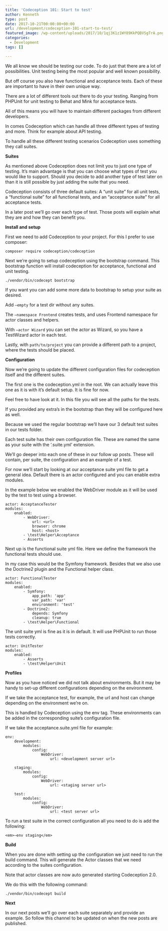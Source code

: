 ```yaml
---
title: 'Codeception 101: Start to test'
author: Kenneth
type: post
date: 2017-10-21T00:00:00+00:00
url: /development/codeception-101-start-to-test/
featured_image: /wp-content/uploads/2017/10/1qj3K1z1WY89KkPQBVSgTrA.png
categories:
  - Development
tags: []

---
```

We all know we should be testing our code. To do just that there are a lot of possibilities. Unit testing being the most popular and well known possibility.

But off course you also have functional and acceptance tests. Each of these are important to have in their own unique way.

There are a lot of different tools out there to do your testing. Ranging from PHPUnit for unit testing to Behat and Mink for acceptance tests.

All of this means you will have to maintain different packages from different developers.

In comes Codeception which can handle all three different types of testing and more. Think for example about API testing.

To handle all these different testing scenarios Codeception uses something they call suites.

**Suites**

As mentioned above Codeception does not limit you to just one type of testing. It’s main advantage is that you can choose what types of test you would like to support. Should you decide to add another type of test later on than it is still possible by just adding the suite that you need.

Codeception consists of three default suites: A “unit suite” for all unit tests, a “functional suite” for all functional tests, and an “acceptance suite” for all acceptance tests.

In a later post we’ll go over each type of test. Those posts will explain what they are and how they can benefit you.

**Install and setup**

First we need to add Codeception to your project. For this I prefer to use composer:

<pre class="wp-block-code"><code>composer require codeception/codeception</code></pre>

Next we’re going to setup codeception using the bootstrap command. This bootstrap function will install codeception for acceptance, functional and unit testing.

<pre class="wp-block-code"><code>./vendor/bin/codecept bootstrap</code></pre>

If you want you can add some more data to bootstrap to setup your suite as desired.

Add `—empty` for a test dir without any suites.

The `—namespace Frontend` creates tests, and uses Frontend namespace for actor classes and helpers.

With `—actor Wizard` you can set the actor as Wizard, so you have a TestWizard actor in each test.

Lastly, with `path/to/project` you can provide a different path to a project, where the tests should be placed.

**Configuration**

Now we’re going to update the different configuration files for codeception itself and the different suites.

The first one is the codeception.yml in the root. We can actually leave this one as it is with it’s default setup. It is fine for now.

Feel free to have look at it. In this file you will see all the paths for the tests.

If you provided any extra’s in the bootstrap than they will be configured here as well.

Because we used the regular bootstrap we’ll have our 3 default test suites in our tests folder.

Each test suite has their own configuration file. These are named the same as your suite with the ‘.suite.yml’ extension.

We’ll go deeper into each one of these in our follow up posts. These will contain, per suite, the configuration and an example of a test.

For now we’ll start by looking at our acceptance suite yml file to get a general idea. Default there is an actor configured and you can enable extra modules.

In the example below we enabled the WebDriver module as it will be used by the test to test using a browser.

<pre class="wp-block-code"><code>actor: AcceptanceTester
modules:
    enabled:
        - WebDriver:
            url: &lt;url>
            browser: chrome
            host: &lt;host>
        - \test\Helper\Acceptance
        - Asserts</code></pre>

Next up is the functional suite yml file. Here we define the framework the functional tests should use.

In my case this would be the Symfony framework. Besides that we also use the Doctrine2 plugin and the Functional helper class.

<pre class="wp-block-code"><code>actor: FunctionalTester
modules:
    enabled:
        - Symfony:
            app_path: 'app'
            var_path: 'var'
            environment: 'test'
        - Doctrine2:
            depends: Symfony
            cleanup: true
        - \test\Helper\Functional</code></pre>

The unit suite yml is fine as it is in default. It will use PHPUnit to run those tests correctly.

<pre class="wp-block-code"><code>actor: UnitTester
modules:
    enabled:
        - Asserts
        - \test\Helper\Unit</code></pre>

**Profiles**

Now as you have noticed we did not talk about environments. But it may be handy to set-up different configurations depending on the environment.

If we take the acceptance test, for example, the url and host can change depending on the environment we’re on.

This is handled by Codeception using the env tag. These environments can be added in the corresponding suite’s configuration file.

If we take the acceptance.suite.yml file for example:

<pre class="wp-block-code"><code>env:
    development:
        modules:
            config:
                WebDriver:
                    url: &lt;development server url>

    staging:
        modules:
            config:
                WebDriver:
                    url: &lt;staging server url>

    test:
        modules:
            config:
                WebDriver:
                    url: &lt;test server url></code></pre>

To run a test suite in the correct configuration all you need to do is add the following:

`<em>—env staging</em>`

**Build**

When you are done with setting up the configuration we just need to run the build command. This will generate the Actor classes that we need according to the suites configuration.

Note that actor classes are now auto generated starting Codeception 2.0.

We do this with the following command:

<pre class="wp-block-code"><code>./vendor/bin/codecept build</code></pre>

**Next**

In our next posts we’ll go over each suite separately and provide an example. So follow this channel to be updated on when the new posts are published.